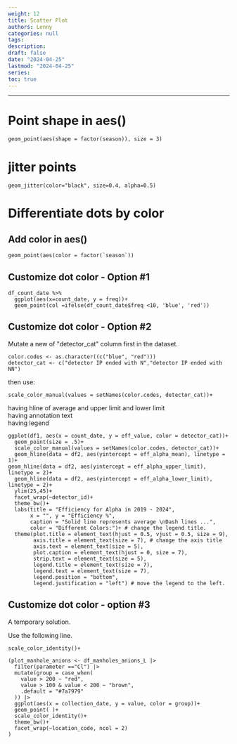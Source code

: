 ```yaml
---
weight: 12
title: Scatter Plot
authors: Lenny
categories: null
tags: 
description: 
draft: false
date: "2024-04-25"
lastmod: "2024-04-25"
series:
toc: true
---
```



<!--more-->
---

# Point shape in aes()

```
geom_point(aes(shape = factor(season)), size = 3) 
```

# jitter points

```
geom_jitter(color="black", size=0.4, alpha=0.5)
```


# Differentiate dots by color

## Add color in aes()
```
geom_point(aes(color = factor(`season`))
```


##  Customize dot color - Option #1

```
df_count_date %>%
  ggplot(aes(x=count_date, y = freq))+
  geom_point(col =ifelse(df_count_date$freq <10, 'blue', 'red'))
```

## Customize dot color - Option #2

Mutate a new of "detector_cat" column first in the dataset.

```
color.codes <- as.character((c("blue", "red")))
detector_cat <- c("detector IP ended with N","detector IP ended with NN")
```
then use:

```
scale_color_manual(values = setNames(color.codes, detector_cat))+
```

having hline of average and upper limit and lower limit  
having annotation text  
having legend  

```
ggplot(df1, aes(x = count_date, y = eff_value, color = detector_cat))+
  geom_point(size = .5)+
  scale_color_manual(values = setNames(color.codes, detector_cat))+
  geom_hline(data = df2, aes(yintercept = eff_alpha_mean), linetype = 1)+
geom_hline(data = df2, aes(yintercept = eff_alpha_upper_limit), linetype = 2)+
  geom_hline(data = df2, aes(yintercept = eff_alpha_lower_limit), linetype = 2)+
  ylim(25,45)+
  facet_wrap(~detector_id)+
  theme_bw()+
  labs(title = "Efficiency for Alpha in 2019 - 2024", 
       x = "", y = "Efficiency %",
       caption = "Solid line represents average \nDash lines ...",
       color = "Different Colors:")+ # change the legend title.
  theme(plot.title = element_text(hjust = 0.5, vjust = 0.5, size = 9),
        axis.title = element_text(size = 7), # change the axis title
        axis.text = element_text(size = 5),
        plot.caption = element_text(hjust = 0, size = 7),
        strip.text = element_text(size = 5),
        legend.title = element_text(size = 7),
        legend.text = element_text(size = 7),
        legend.position = "bottom",
        legend.justification = "left") # move the legend to the left.
```

## Customize dot color - option #3

A temporary solution.  

Use the following line.  

```
scale_color_identity()+
```

```
(plot_manhole_anions <- df_manholes_anions_L |>
  filter(parameter =="Cl") |>
  mutate(group = case_when(
    value > 200 ~ "red",
    value > 100 & value < 200 ~ "brown",
    .default = "#7a7979"
  )) |>
  ggplot(aes(x = collection_date, y = value, color = group))+
  geom_point( )+
  scale_color_identity()+
  theme_bw()+
  facet_wrap(~location_code, ncol = 2)
)
```

